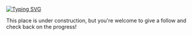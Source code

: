 [![Typing SVG](https://readme-typing-svg.demolab.com?font=Fira+Code&duration=100&pause=400&color=17922A&width=435&lines=Welcome)](https://git.io/typing-svg)

This place is under construction, 
but you're welcome to give a follow and check back on the progress!
